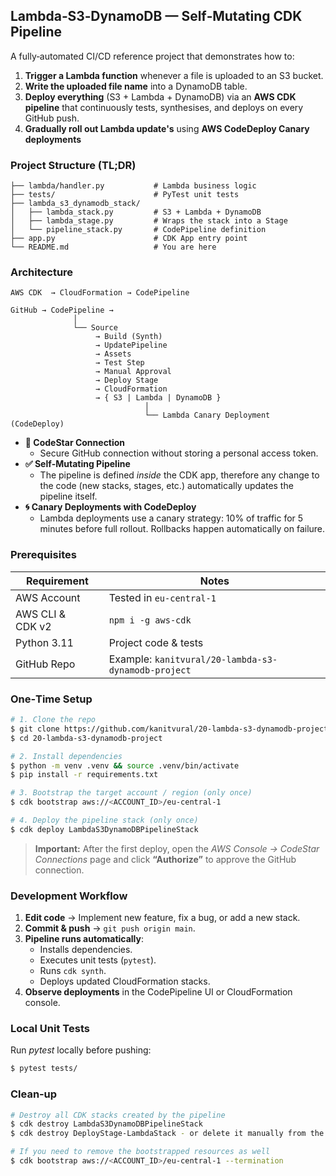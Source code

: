 ## Lambda‑S3‑DynamoDB — Self‑Mutating CDK Pipeline

A fully‑automated CI/CD reference project that demonstrates how to:

1. **Trigger a Lambda function** whenever a file is uploaded to an S3 bucket.
2. **Write the uploaded file name** into a DynamoDB table.
3. **Deploy everything** (S3 + Lambda + DynamoDB) via an **AWS CDK pipeline** that continuously tests, synthesises, and deploys on every GitHub push.
4. **Gradually roll out Lambda update's** using **AWS CodeDeploy Canary deployments** 

### Project Structure (TL;DR)

```
├── lambda/handler.py           # Lambda business logic
├── tests/                      # PyTest unit tests
├── lambda_s3_dynamodb_stack/
│   ├── lambda_stack.py         # S3 + Lambda + DynamoDB
│   ├── lambda_stage.py         # Wraps the stack into a Stage
│   └── pipeline_stack.py       # CodePipeline definition
├── app.py                      # CDK App entry point
└── README.md                   # You are here
```

### Architecture

```
AWS CDK  → CloudFormation → CodePipeline

GitHub → CodePipeline → 
              │
              └── Source 
                   → Build (Synth) 
                   → UpdatePipeline 
                   → Assets 
                   → Test Step 
                   → Manual Approval 
                   → Deploy Stage 
                   → CloudFormation 
                   → { S3 | Lambda | DynamoDB }
                              │
                              └── Lambda Canary Deployment (CodeDeploy)
```
* **🔐 CodeStar Connection** 
  - Secure GitHub connection without storing a personal access token.
* **✅ Self‑Mutating Pipeline** 
  - The pipeline is defined *inside* the CDK app, therefore any change to the code (new stacks, stages, etc.) automatically updates the pipeline itself.
* **🌀 Canary Deployments with CodeDeploy** 
  - Lambda deployments use a canary strategy: 10% of traffic for 5 minutes before full rollout. Rollbacks happen automatically on failure.

### Prerequisites

| Requirement | Notes |
|-------------|-------|
| AWS Account | Tested in `eu‑central‑1` |
| AWS CLI & CDK v2 | `npm i -g aws-cdk` |
| Python 3.11 | Project code & tests |
| GitHub Repo | Example: `kanitvural/20-lambda-s3-dynamodb-project` |

### One‑Time Setup

```bash
# 1. Clone the repo
$ git clone https://github.com/kanitvural/20-lambda-s3-dynamodb-project.git
$ cd 20-lambda-s3-dynamodb-project

# 2. Install dependencies
$ python -m venv .venv && source .venv/bin/activate
$ pip install -r requirements.txt

# 3. Bootstrap the target account / region (only once)
$ cdk bootstrap aws://<ACCOUNT_ID>/eu-central-1

# 4. Deploy the pipeline stack (only once)
$ cdk deploy LambdaS3DynamoDBPipelineStack
```

> **Important:** After the first deploy, open the *AWS Console → CodeStar Connections* page and click **“Authorize”** to approve the GitHub connection.

### Development Workflow

1. **Edit code** → Implement new feature, fix a bug, or add a new stack.
2. **Commit & push** → `git push origin main`.
3. **Pipeline runs automatically**:
   * Installs dependencies.
   * Executes unit tests (`pytest`).
   * Runs `cdk synth`.
   * Deploys updated CloudFormation stacks.
4. **Observe deployments** in the CodePipeline UI or CloudFormation console.

### Local Unit Tests

Run *pytest* locally before pushing:

```bash
$ pytest tests/
```

### Clean‑up

```bash
# Destroy all CDK stacks created by the pipeline
$ cdk destroy LambdaS3DynamoDBPipelineStack
$ cdk destroy DeployStage-LambdaStack - or delete it manually from the CloudFormation console

# If you need to remove the bootstrapped resources as well
$ cdk bootstrap aws://<ACCOUNT_ID>/eu-central-1 --termination
```
